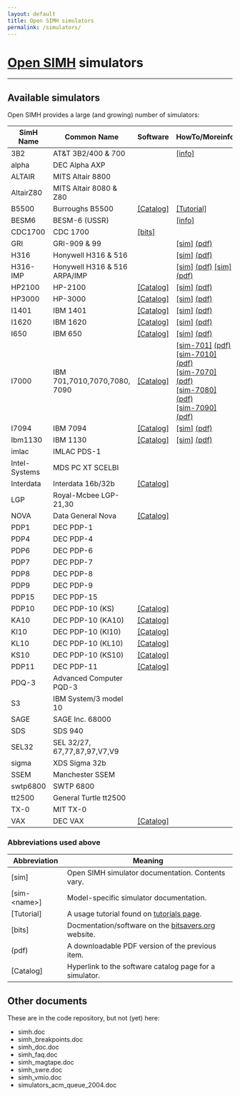 ```yaml
---
layout: default
title: Open SIMH simulators
permalink: /simulators/
---
```


# [Open SIMH](/) simulators

---

## Available simulators

Open SIMH provides a large (and growing) number of simulators:

| SimH Name     | Common Name                  | Software                                            | HowTo/Moreinfo                                                                                                                                                      |
| ------------- | ---------------------------- | --------------------------------------------------- | ------------------------------------------------------------------------------------------------------------------------------------------------------------------- |
| 3B2           | AT&T 3B2/400 & 700           |                                                     | [\[info\]](https://loomcom.com/3b2/emulator.html)                                                                                                                   |
| alpha         | DEC Alpha AXP                |                                                     |
| ALTAIR        | MITS Altair 8800             |                                                     |
| AltairZ80     | MITS Altair 8080 & Z80       |                                                     |
| B5500         | Burroughs B5500              | [\[Catalog\]](../b5500_sw)                          | [\[Tutorial\]](../B5500_quick_start.pdf)                                                                                                                            |
| BESM6         | BESM-6 (USSR)                |                                                     | [\[info\]](http://www.computer-museum.ru/english/besm6.htm)                                                                                                         |
| CDC1700       | CDC 1700                     | [\[bits\]](https://bitsavers.org/bits/CDC/1700_Cyber18) |
| GRI           | GRI-909 & 99                 |                                                     | [\[sim\]](../simdocs/gri_doc) [(pdf)](../simdocs/gri_doc.pdf)                                                                                                       |
| H316          | Honywell H316 & 516          |                                                     | [\[sim\]](../simdocs/h316_doc) [(pdf)](../simdocs/h316_doc.pdf)                                                                                                     |
| H316-IMP      | Honywell H316 & 516 ARPA/IMP |                                                     | [\[sim\]](../simdocs/h316_imp_doc) [(pdf)](../simdocs/h316_imp_doc.pdf)  [\[sim\]](../simdocs/Summary_of_IMP_IO_Device_Codes_doc) [(pdf)](../simdocs/Summary_of_IMP_IO_Device_Codes_doc.pdf)  |
| HP2100        | HP-2100                      | [\[Catalog\]](../hp2100_sw)                         | [\[sim\]](../simdocs/hp2100_doc) [(pdf)](../simdocs/hp2100_doc.pdf)                                                                                                 |
| HP3000        | HP-3000                      | [\[Catalog\]](../hp3000_sw)                         | [\[sim\]](../simdocs/hp3000_doc) [(pdf)](../simdocs/hp3000_doc.pdf)                                                                                                 |
| I1401         | IBM 1401                     | [\[Catalog\]](../ibm1401_sw)                        | [\[sim\]](../simdocs/i1401_doc) [(pdf)](../simdocs/i1401_doc.pdf)                                                                                                   |
| I1620         | IBM 1620                     | [\[Catalog\]](../ibm1620_sw)                        | [\[sim\]](../simdocs/i1620_doc) [(pdf)](../simdocs/i1620_doc.pdf)                                                                                                   |
| I650          | IBM 650                      | [\[Catalog\]](../ibm650_sw)                         | [\[sim\]](../simdocs/i650_doc)  [(pdf)](../simdocs/i650_doc.pdf)                                                                                                    |
| I7000         | IBM 701,7010,7070,7080, 7090 | [\[Catalog\]](../ibm7000_sw)                        | [\[sim-701\]](../simdocs/i701_doc) [(pdf)](../simdocs/i701_doc.pdf)<br>[\[sim-7010\]](../simdocs/i7010_doc) [(pdf)](../simdocs/i7010_doc.pdf)<br>[\[sim-7070\]](../simdocs/i7070_doc) [(pdf)](../simdocs/i7070_doc.pdf)<br>[\[sim-7080\]](../simdocs/i7080_doc) [(pdf)](../simdocs/i7080_doc.pdf)<br>[\[sim-7090\]](../simdocs/i7090_doc) [(pdf)](../simdocs/i7090_doc.pdf) |
| I7094         | IBM 7094                     | [\[Catalog\]](../ibm7094_sw)                        | [\[sim\]](../simdocs/i7094_doc) [(pdf)](../simdocs/i7094_doc.pdf)                                                                                                   |
| Ibm1130       | IBM 1130                     | [\[Catalog\]](../ibm1130_sw)                        | [\[sim\]](../simdocs/ibm1130_doc) [(pdf)](../simdocs/ibm1130_doc.pdf)                                                                                               |
| imlac         | IMLAC PDS-1                  |                                                     |
| Intel-Systems | MDS PC XT SCELBI             |                                                     |
| Interdata     | Interdata 16b/32b            | [\[Catalog\]](../interdata_sw)                      |                                                                                                                                         |
| LGP           | Royal-Mcbee LGP-21,30        |                                                     |                                                                                                                                        |
| NOVA          | Data General Nova            | [\[Catalog\]](../dg_nova_eclipse_sw)                |                                                                                                                                       |
| PDP1          | DEC PDP-1                    |                                                     |                                                                                                                                       |
| PDP4          | DEC PDP-4                    |                                                     |                                                                                                                                     |
| PDP6          | DEC PDP-6                    |                                                     |                                                                                                                                       |
| PDP7          | DEC PDP-7                    |                                                     |                                                                                                                                     |
| PDP8          | DEC PDP-8                    |                                                     |                                                                                                                                       |
| PDP9          | DEC PDP-9                    |                                                     |                                                                                                                                     |
| PDP15         | DEC PDP-15                   |                                                     |                                                                                                                                     |
| PDP10         | DEC PDP-10 (KS)              | [\[Catalog\]](../pdp-10_sw)                         |                                                                                                                                          |
| KA10          | DEC PDP-10 (KA10)            | [\[Catalog\]](../pdp-10_sw)                         |                                                                                                                                           |
| KI10          | DEC PDP-10 (KI10)            | [\[Catalog\]](../pdp-10_sw)                         |                                                                                                                                           |
| KL10          | DEC PDP-10 (KL10)            | [\[Catalog\]](../pdp-10_sw)                         |                                                                                                                                           |
| KS10          | DEC PDP-10 (KS10)            | [\[Catalog\]](../pdp-10_sw)                         |                                                                                                                                           |
| PDP11         | DEC PDP-11                   | [\[Catalog\]](../pdp-11_sw)                         |                                                                                                                                          |
| PDQ-3         | Advanced Computer PQD-3      |                                                     |
| S3            | IBM System/3 model 10        |                                                     |
| SAGE          | SAGE Inc. 68000              |                                                     |
| SDS           | SDS 940                      |                                                     |                                                                                                                                            |
| SEL32         | SEL 32/27, 67,77,87,97,V7,V9 |                                                     |                                                                                                                                          |
| sigma         | XDS Sigma 32b                |                                                     |                                                                                                                                          |
| SSEM          | Manchester SSEM              |                                                     |                                                                                                                                           |
| swtp6800      | SWTP 6800                    |                                                     |                                                                                                                                       |
| tt2500        | General Turtle tt2500        |                                                     |
| TX-0          | MIT TX-0                     |                                                     |                                                                                                                                            |
| VAX           | DEC VAX                      | [\[Catalog\]](../vax_sw)                            |                                                                                                      |

### Abbreviations used above

| Abbreviation  | Meaning |
|---------------|---------|
|\[sim]         | Open SIMH simulator documentation.  Contents vary. |
|\[sim-\<name>] | Model-specific simulator documentation. |
|\[Tutorial]    | A usage tutorial found on [tutorials page](..//tutorials). |
|\[bits]        | Docmentation/software on the [bitsavers.org](https://bitsavers.org) website. |
| (pdf)         | A downloadable PDF version of the previous item.   |
|\[Catalog]     | Hyperlink to the software catalog page for a simulator. |


## Other documents

These are in the code repository, but not (yet) here:
- simh.doc
- simh_breakpoints.doc
- simh_doc.doc
- simh_faq.doc
- simh_magtape.doc
- simh_swre.doc
- simh_vmio.doc
- simulators_acm_queue_2004.doc
